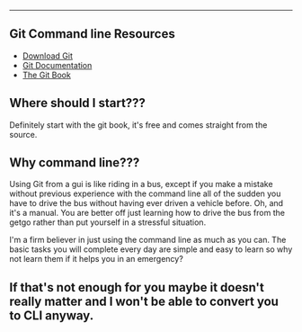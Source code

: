 ------------------------------------------------------------------------------------------
## Git Command line Resources

- [Download Git](https://git-scm.com/)
- [Git Documentation](https://git-scm.com/docs)
- [The Git Book](https://git-scm.com/book/en/v2)

## Where should I start???
Definitely start with the git book, it's free and comes straight from the source.

## Why command line???
Using Git from a gui is like riding in a bus, except if you make a mistake without
previous experience with the command line all of the sudden you have to drive the bus 
without having ever driven a vehicle before. Oh, and it's a manual. You are better
off just learning how to drive the bus from the getgo rather than put yourself in a 
stressful situation.

I'm a firm believer in just using the command line as much as you can. The basic tasks 
you will complete every day are simple and easy to learn so why not learn them if it 
helps you in an emergency?

If that's not enough for you maybe it doesn't really matter and I won't be able 
to convert you to CLI anyway.
------------------------------------------------------------------------------------------



